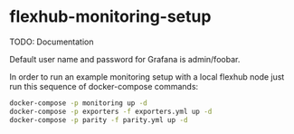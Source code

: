 # flexhub-monitoring-setup

TODO: Documentation

Default user name and password for Grafana is admin/foobar.

In order to run an example monitoring setup with a local flexhub node just run this sequence of docker-compose commands:

```bash
docker-compose -p monitoring up -d
docker-compose -p exporters -f exporters.yml up -d
docker-compose -p parity -f parity.yml up -d
```
